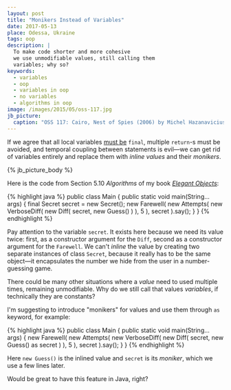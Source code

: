 ```yaml
---
layout: post
title: "Monikers Instead of Variables"
date: 2017-05-13
place: Odessa, Ukraine
tags: oop
description: |
  To make code shorter and more cohesive
  we use unmodifiable values, still calling them
  variables; why so?
keywords:
  - variables
  - oop
  - variables in oop
  - no variables
  - algorithms in oop
image: /images/2015/05/oss-117.jpg
jb_picture:
  caption: "OSS 117: Cairo, Nest of Spies (2006) by Michel Hazanavicius"
---
```


If we agree that all local variables [must be](https://softwareengineering.stackexchange.com/questions/48413)
`final`, multiple `return`-s must be avoided, and
temporal coupling between statements is evil&mdash;we can get
rid of variables entirely and replace them with _inline values_
and their _monikers_.

<!--more-->

{% jb_picture_body %}

Here is the code from Section 5.10 _Algorithms_ of my book
[_Elegant Objects_](http://amzn.to/2pjciUY):

{% highlight java %}
public class Main {
  public static void main(String... args) {
    final Secret secret = new Secret();
    new Farewell(
      new Attempts(
        new VerboseDiff(
          new Diff(
            secret,
            new Guess()
          )
        ), 5
      ),
      secret
    ).say();
  }
}
{% endhighlight %}

Pay attention to the variable `secret`. It exists here because we
need its value twice: first, as a constructor argument for the `Diff`, second
as a constructor argument for the `Farewell`. We can't _inline_ the value by
creating two separate instances of class `Secret`, because it really has
to be the same object&mdash;it encapsulates the number we hide
from the user in a number-guessing game.

There could be many other situations where a _value_ need to used multiple
times, remaining unmodifiable. Why do we still call that values _variables_, if
technically they are constants?

I'm suggesting to introduce "monikers" for values and use them
through `as` keyword, for example:

{% highlight java %}
public class Main {
  public static void main(String... args) {
    new Farewell(
      new Attempts(
        new VerboseDiff(
          new Diff(
            secret,
            new Guess() as secret
          )
        ), 5
      ),
      secret
    ).say();
  }
}
{% endhighlight %}

Here `new Guess()` is the inlined value and `secret` is its _moniker_, which
we use a few lines later.

Would be great to have this feature in Java, right?
